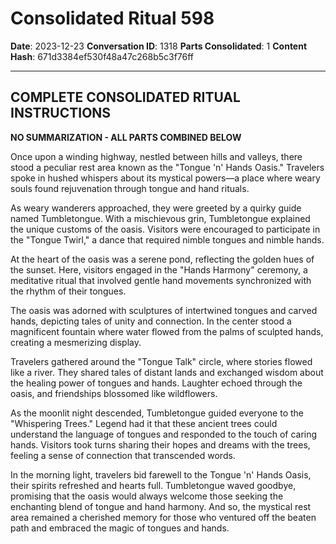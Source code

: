 # Consolidated Ritual 598

**Date**: 2023-12-23
**Conversation ID**: 1318
**Parts Consolidated**: 1
**Content Hash**: 671d3384ef530f48a47c268b5c3f76ff

---

## COMPLETE CONSOLIDATED RITUAL INSTRUCTIONS

**NO SUMMARIZATION - ALL PARTS COMBINED BELOW**

Once upon a winding highway, nestled between hills and valleys, there stood a peculiar rest area known as the "Tongue 'n' Hands Oasis." Travelers spoke in hushed whispers about its mystical powers—a place where weary souls found rejuvenation through tongue and hand rituals.

As weary wanderers approached, they were greeted by a quirky guide named Tumbletongue. With a mischievous grin, Tumbletongue explained the unique customs of the oasis. Visitors were encouraged to participate in the "Tongue Twirl," a dance that required nimble tongues and nimble hands.

At the heart of the oasis was a serene pond, reflecting the golden hues of the sunset. Here, visitors engaged in the "Hands Harmony" ceremony, a meditative ritual that involved gentle hand movements synchronized with the rhythm of their tongues.

The oasis was adorned with sculptures of intertwined tongues and carved hands, depicting tales of unity and connection. In the center stood a magnificent fountain where water flowed from the palms of sculpted hands, creating a mesmerizing display.

Travelers gathered around the "Tongue Talk" circle, where stories flowed like a river. They shared tales of distant lands and exchanged wisdom about the healing power of tongues and hands. Laughter echoed through the oasis, and friendships blossomed like wildflowers.

As the moonlit night descended, Tumbletongue guided everyone to the "Whispering Trees." Legend had it that these ancient trees could understand the language of tongues and responded to the touch of caring hands. Visitors took turns sharing their hopes and dreams with the trees, feeling a sense of connection that transcended words.

In the morning light, travelers bid farewell to the Tongue 'n' Hands Oasis, their spirits refreshed and hearts full. Tumbletongue waved goodbye, promising that the oasis would always welcome those seeking the enchanting blend of tongue and hand harmony. And so, the mystical rest area remained a cherished memory for those who ventured off the beaten path and embraced the magic of tongues and hands.
